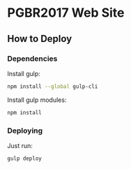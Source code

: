 # PGBR2017 Web Site

## How to Deploy

### Dependencies

Install gulp:

```bash
npm install --global gulp-cli
```

Install gulp modules:

```bash
npm install
```

### Deploying

Just run:

```bash
gulp deploy
```